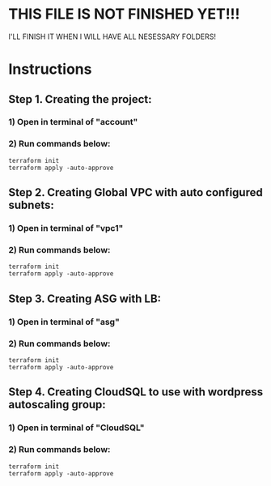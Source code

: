 # THIS FILE IS NOT FINISHED YET!!! 
I'LL FINISH IT WHEN I WILL HAVE ALL NESESSARY FOLDERS!


# Instructions

## Step 1. Creating the project:

### 1) Open in terminal of "account"
### 2) Run commands below:
```
terraform init
terraform apply -auto-approve
```

## Step 2. Creating Global VPC with auto configured subnets:
### 1) Open in terminal of "vpc1"
### 2) Run commands below:
```
terraform init
terraform apply -auto-approve
```

## Step 3. Creating ASG with LB:
### 1) Open in terminal of "asg"
### 2) Run commands below:
```
terraform init
terraform apply -auto-approve
```

## Step 4. Creating CloudSQL to use with wordpress autoscaling group:
### 1) Open in terminal of "CloudSQL"
### 2) Run commands below:
```
terraform init
terraform apply -auto-approve
```
